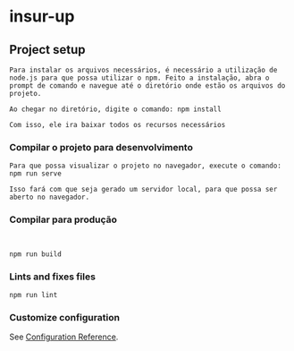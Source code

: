 # insur-up

## Project setup
```
Para instalar os arquivos necessários, é necessário a utilização de node.js para que possa utilizar o npm. Feito a instalação, abra o prompt de comando e navegue até o diretório onde estão os arquivos do projeto.

Ao chegar no diretório, digite o comando: npm install

Com isso, ele ira baixar todos os recursos necessários
```

### Compilar o projeto para desenvolvimento
```
Para que possa visualizar o projeto no navegador, execute o comando: npm run serve

Isso fará com que seja gerado um servidor local, para que possa ser aberto no navegador.
```

### Compilar para produção
```


npm run build
```

### Lints and fixes files
```
npm run lint
```

### Customize configuration
See [Configuration Reference](https://cli.vuejs.org/config/).
